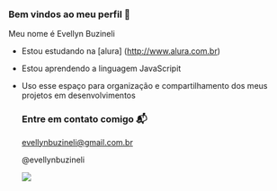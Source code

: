 ### Bem vindos ao meu perfil 💜

Meu nome é Evellyn Buzineli

- Estou estudando na [alura] (http://www.alura.com.br)
- Estou aprendendo a linguagem JavaScripit
- Uso esse espaço para organização e compartilhamento dos meus projetos em desenvolvimentos

  ### Entre em contato comigo 📬

   evellynbuzineli@gmail.com.br

  @evellynbuzineli

  ![](https://media1.tenor.com/m/S4MGlOuBFtsAAAAC/kkkk.gif)
